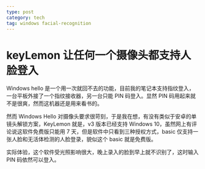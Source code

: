 ```yaml
---
type: post
category: tech
tag: windows facial-recognition
---
```


# keyLemon 让任何一个摄像头都支持人脸登入

Windows hello 是一个用一次就回不去的功能，目前我的笔记本支持指纹登入，一台平板外接了一个指纹接收器，另一台只能 PIN 码登入。显然 PIN 码用起来就不是很爽，然而这机器还是用来看书的。

然而 Windows Hello 对摄像头要求很苛刻，于是我在想，有没有类似于安卓的单镜头解锁方案，KeyLemon 就是，v3 版本已经支持 Windows 10，虽然网上有评论说这软件免费版只能用 7 天，但是软件中只看到三种授权方式，basic 仅支持一张人脸和无活体检测的人脸登录，貌似这个 basic 就是免费版。

实际体验，这个软件受光照影响很大，晚上录入的脸到早上就不识别了，这时输入 PIN 码依然可以登入。
